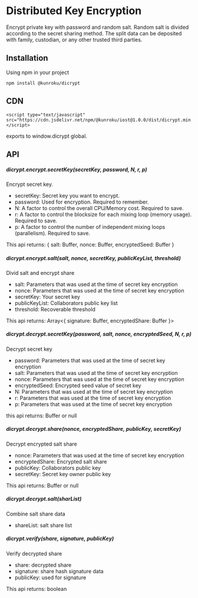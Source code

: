 # Distributed Key Encryption

Encrypt private key with password and random salt. Random salt is divided according to the secret sharing method. The split data can be deposited with family, custodian, or any other trusted third parties.

## Installation

Using npm in your project

```
npm install @kunroku/dicrypt
```

## CDN

```
<script type="text/javascript" src="https://cdn.jsdelivr.net/npm/@kunroku/iost@1.0.0/dist/dicrypt.min.js"></script>
```

exports to window.dicrypt global.


## API

##### dicrypt.encrypt.secretKey(secretKey, password, N, r, p)

Encrypt secret key.

- secretKey: Secret key you want to encrypt.
- password: Used for encryption. Required to remember.
- N: A factor to control the overall CPU/Memory cost. Required to save.
- r: A factor to control the blocksize for each mixing loop (memory usage). Required to save.
- p: A factor to control the number of independent mixing loops (parallelism). Required to save.

This api returns: { salt: Buffer, nonce: Buffer, encryptedSeed: Buffer }

##### dicrypt.encrypt.salt(salt, nonce, secretKey, publicKeyList, threshold)

Divid salt and encrypt share

- salt: Parameters that was used at the time of secret key encryption
- nonce: Parameters that was used at the time of secret key encryption
- secretKey: Your secret key 
- publicKeyList: Collaborators public key list
- threshold: Recoverable threshold


This api returns: Array<{ signature: Buffer, encryptedShare: Buffer }>

##### dicrypt.decrypt.secretKey(password, salt, nonce, encryptedSeed, N, r, p)

Decrypt secret key

- password: Parameters that was used at the time of secret key encryption
- salt: Parameters that was used at the time of secret key encryption
- nonce: Parameters that was used at the time of secret key encryption
- encryptedSeed: Encrypted seed value of secret key
- N: Parameters that was used at the time of secret key encryption
- r: Parameters that was used at the time of secret key encryption
- p: Parameters that was used at the time of secret key encryption

this api returns: Buffer or null

##### dicrypt.decrypt.share(nonce, encryptedShare, publicKey, secretKey)

Decrypt encrypted salt share

- nonce: Parameters that was used at the time of secret key encryption
- encryptedShare: Encrypted salt share
- publicKey: Collaborators public key
- secretKey: Secret key owner public key

This api returns: Buffer or null

##### dicrypt.decrypt.salt(sharList)

Combine salt share data

- shareList: salt share list

##### dicrypt.verify(share, signature, publicKey)

Verify decrypted share

- share: decrypted share
- signature: share hash signature data
- publicKey: used for signature

This api returns: boolean